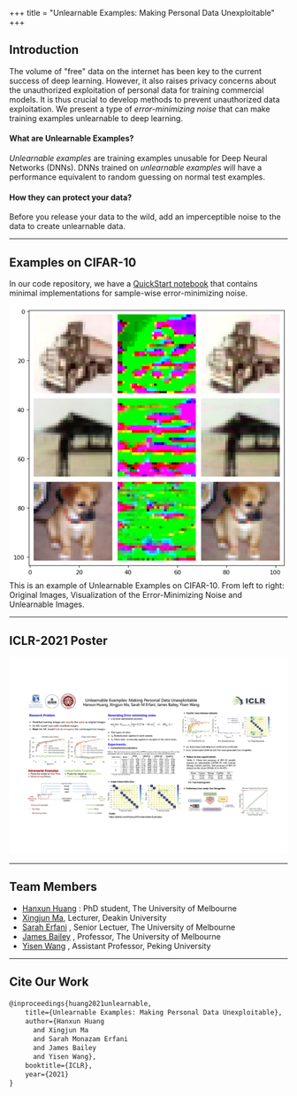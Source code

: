 +++
title = "Unlearnable Examples: Making Personal Data Unexploitable"
+++

## Introduction
The volume of "free" data on the internet has been key to the current success of deep learning. However, it also raises privacy concerns about the unauthorized exploitation of personal data for training commercial models. It is thus crucial to develop methods to prevent unauthorized data exploitation.
We present a type of *error-minimizing noise* that can make training examples unlearnable to deep learning.


#### What are Unlearnable Examples?
*Unlearnable examples* are training examples unusable for Deep Neural Networks (DNNs).
DNNs trained on *unlearnable examples* will have a performance equivalent to random guessing on normal test
examples.


#### How they can protect your data?
Before you release your data to the wild, add an imperceptible noise to the data to create unlearnable data.


---
## Examples on CIFAR-10
In our code repository, we have a [QuickStart notebook](https://github.com/HanxunH/Unlearnable-Examples/blob/main/QuickStart.ipynb) that contains minimal implementations for sample-wise error-minimizing noise.


![](images/CIFAR-10-example.png)
This is an example of Unlearnable Examples on CIFAR-10.
From left to right: Original Images, Visualization of the Error-Minimizing Noise and Unlearnable Images.


---
## ICLR-2021 Poster
![](images/poster.jpg)

---
## Team Members
* [Hanxun Huang](https://hanxunh.github.io/) : PhD student, The University of Melbourne
* [Xingjun Ma](http://xingjunma.com/), Lecturer, Deakin University
* [Sarah Erfani](https://people.eng.unimelb.edu.au/smonazam/) , Senior Lectuer, The University of Melbourne
* [James Bailey](https://people.eng.unimelb.edu.au/baileyj/) , Professor, The University of Melbourne
* [Yisen Wang](https://yisenwang.github.io/) , Assistant Professor, Peking University



---
## Cite Our Work
```
@inproceedings{huang2021unlearnable,
    title={Unlearnable Examples: Making Personal Data Unexploitable},
    author={Hanxun Huang
      and Xingjun Ma
      and Sarah Monazam Erfani
      and James Bailey
      and Yisen Wang},
    booktitle={ICLR},
    year={2021}
}
```
